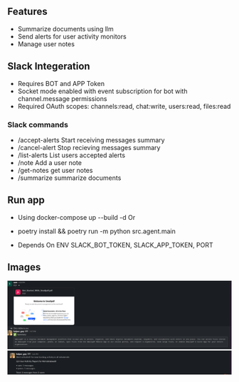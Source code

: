 ## Features
- Summarize documents using llm
- Send alerts for user activity monitors
- Manage user notes

## Slack Integeration
- Requires BOT and APP Token
- Socket mode enabled with event subscription for bot with channel.message permissions
- Required OAuth scopes: channels:read, chat:write, users:read, files:read

### Slack commands
- /accept-alerts Start receiving messages summary
- /cancel-alert Stop recieving messages summary
- /list-alerts List users accepted alerts
- /note Add a user note
- /get-notes get user notes
- /summarize summarize documents

## Run app
- Using docker-compose up --build -d
Or
- poetry install && poetry run -m python src.agent.main

- Depends On ENV SLACK_BOT_TOKEN, SLACK_APP_TOKEN, PORT
## Images
![summarize](./assets/summarize.png)
![alerts](./assets/alert.png)
